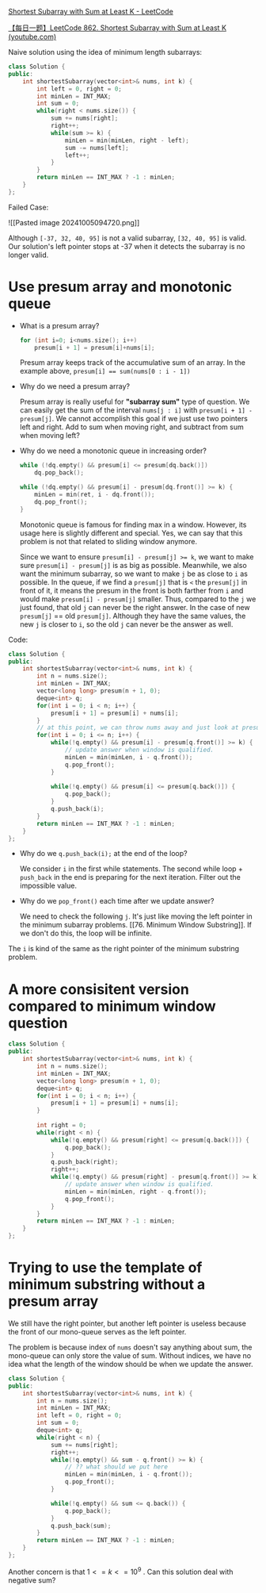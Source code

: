 [Shortest Subarray with Sum at Least K - LeetCode](https://leetcode.com/problems/shortest-subarray-with-sum-at-least-k/description/)

[【每日一题】LeetCode 862. Shortest Subarray with Sum at Least K (youtube.com)](https://www.youtube.com/watch?v=HeFW6EPBGBg)

Naive solution using the idea of minimum length subarrays:

```cpp
class Solution {
public:
    int shortestSubarray(vector<int>& nums, int k) {
        int left = 0, right = 0;
        int minLen = INT_MAX;
        int sum = 0;
        while(right < nums.size()) {
            sum += nums[right];
            right++;
            while(sum >= k) {
                minLen = min(minLen, right - left);
                sum -= nums[left];
                left++;
            }
        }
        return minLen == INT_MAX ? -1 : minLen;
    }
};
```

Failed Case:

![[Pasted image 20241005094720.png]]

Although `[-37, 32, 40, 95]` is not a valid subarray, `[32, 40, 95]` is valid. Our solution's left pointer stops at -37 when it detects the subarray is no longer valid. 

# Use presum array and monotonic queue

- What is a presum array?
	
	```cpp
	for (int i=0; i<nums.size(); i++)
		presum[i + 1] = presum[i]+nums[i];
	```
	
	Presum array keeps track of the accumulative sum of an array. In the example above, `presum[i] == sum(nums[0 : i - 1])`

- Why do we need a presum array?

	Presum array is really useful for **"subarray sum"** type of question. We can easily get the sum of the interval `nums[j : i]` with `presum[i + 1] - presum[j]`. We cannot accomplish this goal if we just use two pointers left and right. Add to sum when moving right, and subtract from sum when moving left?

- Why do we need a monotonic queue in increasing order?

	```cpp
	while (!dq.empty() && presum[i] <= presum[dq.back()])
		dq.pop_back();            
	
	while (!dq.empty() && presum[i] - presum[dq.front()] >= k) {                
		minLen = min(ret, i - dq.front());
		dq.pop_front();
	}
	```
	
	Monotonic queue is famous for finding max in a window. However, its usage here is slightly different and special. Yes, we can say that this problem is not that related to sliding window anymore. 
	
	Since we want to ensure `presum[i] - presum[j] >= k`, we want to make sure `presum[i] - presum[j]` is as big as possible. Meanwhile, we also want the minimum subarray, so we want to make `j` be as close to `i` as possible. In the queue, if we find a `presum[j]` that is `<` the `presum[j]` in front of it, it means the presum in the front is both farther from `i` and would make `presum[i] - presum[j]` smaller. Thus, compared to the `j` we just found, that old `j` can never be the right answer. In the case of new `presum[j]` == old `presum[j]`. Although they have the same values, the new `j` is closer to `i`, so the old `j` can never be the answer as well. 

Code:

```cpp
class Solution {
public:
    int shortestSubarray(vector<int>& nums, int k) {
        int n = nums.size();
        int minLen = INT_MAX;
        vector<long long> presum(n + 1, 0);
        deque<int> q;
        for(int i = 0; i < n; i++) {
            presum[i + 1] = presum[i] + nums[i];
        }
        // at this point, we can throw nums away and just look at presum
        for(int i = 0; i <= n; i++) {
            while(!q.empty() && presum[i] - presum[q.front()] >= k) {
	            // update answer when window is qualified. 
                minLen = min(minLen, i - q.front());
                q.pop_front();
            }
            
            while(!q.empty() && presum[i] <= presum[q.back()]) {
                q.pop_back();
            }
            q.push_back(i);
        }
        return minLen == INT_MAX ? -1 : minLen;
    }
};
```

- Why do we `q.push_back(i);` at the end of the loop?

	We consider `i` in the first while statements. The second while loop + `push_back` in the end is preparing for the next iteration. Filter out the impossible value. 

- Why do we `pop_front()` each time after we update answer?
	
	We need to check the following `j`. It's just like moving the left pointer in the minimum subarray problems. [[76. Minimum Window Substring]]. If we don't do this, the loop will be infinite. 

The `i` is kind of the same as the right pointer of the minimum substring problem.

# A more consisitent version compared to minimum window question

```cpp
class Solution {
public:
    int shortestSubarray(vector<int>& nums, int k) {
        int n = nums.size();
        int minLen = INT_MAX;
        vector<long long> presum(n + 1, 0);
        deque<int> q;
        for(int i = 0; i < n; i++) {
            presum[i + 1] = presum[i] + nums[i];
        }
        
        int right = 0;
        while(right < n) {
            while(!q.empty() && presum[right] <= presum[q.back()]) {
                q.pop_back();
            }
            q.push_back(right);
            right++;
            while(!q.empty() && presum[right] - presum[q.front()] >= k) {
	            // update answer when window is qualified. 
                minLen = min(minLen, right - q.front());
                q.pop_front();
            }
        }
        return minLen == INT_MAX ? -1 : minLen;
    }
};
```

# Trying to use the template of minimum substring without a presum array

We still have the right pointer, but another left pointer is useless because the front of our mono-queue serves as the left pointer. 

The problem is because index of `nums` doesn't say anything about sum, the mono-queue can only store the value of sum. Without indices, we have no idea what the length of the window should be when we update the answer. 

```cpp
class Solution {
public:
    int shortestSubarray(vector<int>& nums, int k) {
        int n = nums.size();
        int minLen = INT_MAX;
        int left = 0, right = 0;
        int sum = 0;
        deque<int> q;
        while(right < n) {
            sum += nums[right];
            right++;
            while(!q.empty() && sum - q.front() >= k) {
                // ?? what should we put here
                minLen = min(minLen, i - q.front());
                q.pop_front();
            }

            while(!q.empty() && sum <= q.back()) {
                q.pop_back();
            }
            q.push_back(sum);
        }
        return minLen == INT_MAX ? -1 : minLen;
    }
};
```


Another concern is that $1 <= k <= 10^9$ . Can this solution deal with negative sum?